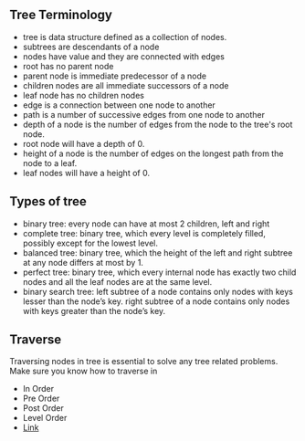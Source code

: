 ## Tree Terminology
- tree is data structure defined as a collection of nodes.
- subtrees are descendants of a node
- nodes have value and they are connected with edges
- root has no parent node
- parent node is immediate predecessor of a node
- children nodes are all immediate successors of a node
- leaf node has no children nodes
- edge is a connection between one node to another
- path is a number of successive edges from one node to another
- depth of a node is the number of edges from the node to the tree's root node.
- root node will have a depth of 0.
- height of a node is the number of edges on the longest path from the node to a leaf.
- leaf nodes will have a height of 0.

## Types of tree
- binary tree: every node can have at most 2 children, left and right
- complete tree: binary tree, which every level is completely filled, possibly except for the lowest level. 
- balanced tree: binary tree, which the height of the left and right subtree at any node differs at most by 1.
- perfect tree: binary tree, which every internal node has exactly two child nodes and all the leaf nodes are at the same level.
- binary search tree: left subtree of a node contains only nodes with keys lesser than the node’s key. right subtree of a node contains only nodes with keys greater than the node’s key.

## Traverse
Traversing nodes in tree is essential to solve any tree related problems. 
Make sure you know how to traverse in
- In Order 
- Pre Order 
- Post Order
- Level Order
- [Link](./traverse.py)
